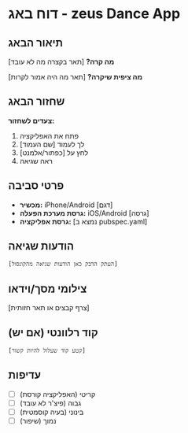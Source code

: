 # דוח באג - zeus Dance App

## תיאור הבאג
**מה קרה?** 
[תאר בקצרה מה לא עובד]

**מה ציפית שיקרה?**
[תאר מה היה אמור לקרות]

## שחזור הבאג
**צעדים לשחזור:**
1. פתח את האפליקציה
2. לך לעמוד [שם העמוד]
3. לחץ על [כפתור/אלמנט]
4. ראה שגיאה

## פרטי סביבה
- **מכשיר:** iPhone/Android [דגם]
- **גרסת מערכת הפעלה:** iOS/Android [גרסה]
- **גרסת אפליקציה:** [נמצא ב pubspec.yaml]

## הודעות שגיאה
```
[העתק הדבק כאן הודעות שגיאה מהקונסול]
```

## צילומי מסך/וידאו
[צרף קבצים או תאר חזותית]

## קוד רלוונטי (אם יש)
```dart
[קטע קוד שעלול להיות קשור]
```

## עדיפות
- [ ] קריטי (האפליקציה קורסת)
- [ ] גבוה (פיצ'ר לא עובד)
- [ ] בינוני (בעיה קוסמטית)
- [ ] נמוך (שיפור)